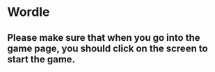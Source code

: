 # Wordle
## Please make sure that when you go into the game page, you should click on the screen to start the game.